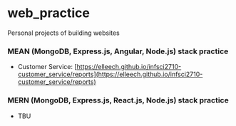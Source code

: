 # web_practice
Personal projects of building websites

### MEAN (MongoDB, Express.js, Angular, Node.js) stack practice
   
- Customer Service: [https://elleech.github.io/infsci2710-customer_service/reports](https://elleech.github.io/infsci2710-customer_service/reports)

### MERN (MongoDB, Express.js, React.js, Node.js) stack practice

- TBU

